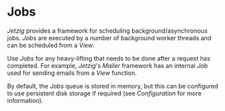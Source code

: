 # Jobs

_Jetzig_ provides a framework for scheduling background/asynchronous jobs. _Jobs_ are executed by a number of background worker threads and can be scheduled from a _View_.

Use _Jobs_ for any heavy-lifting that needs to be done after a request has completed. For example, _Jetzig_'s _Mailer_ framework has an internal _Job_ used for sending emails from a _View_ function.

By default, the _Jobs_ queue is stored in memory, but this can be configured to use persistent disk storage if required (see _Configuration_ for more information).
